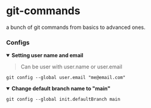 # git-commands
a bunch of git commands from basics to advanced ones.


### Configs
<details open><summary><b> Setting user name and email </b></summary>

> Can be user with user.name or user.email

```
git config --global user.email "me@email.com"
```    
</details>

<details open><summary><b> Change default branch name to "main" </b></summary>

```
git config --global init.defaultBranch main
```    
</details>
